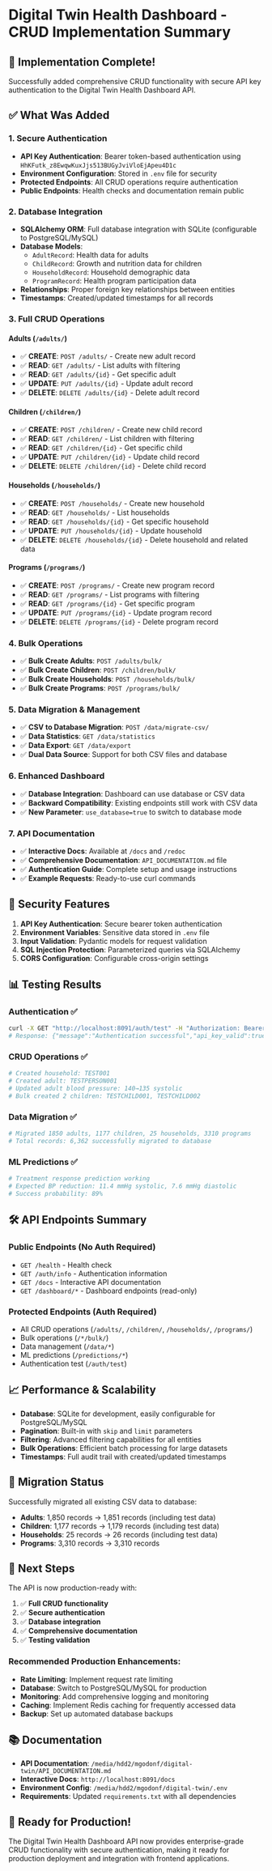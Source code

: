 # Digital Twin Health Dashboard - CRUD Implementation Summary

## 🎉 Implementation Complete!

Successfully added comprehensive CRUD functionality with secure API key authentication to the Digital Twin Health Dashboard API.

## ✅ What Was Added

### 1. **Secure Authentication**
- **API Key Authentication**: Bearer token-based authentication using `HhKFutk_z8EwqwKuxJjs513BUGyJviVloEjApeu4D1c`
- **Environment Configuration**: Stored in `.env` file for security
- **Protected Endpoints**: All CRUD operations require authentication
- **Public Endpoints**: Health checks and documentation remain public

### 2. **Database Integration**
- **SQLAlchemy ORM**: Full database integration with SQLite (configurable to PostgreSQL/MySQL)
- **Database Models**: 
  - `AdultRecord`: Health data for adults
  - `ChildRecord`: Growth and nutrition data for children  
  - `HouseholdRecord`: Household demographic data
  - `ProgramRecord`: Health program participation data
- **Relationships**: Proper foreign key relationships between entities
- **Timestamps**: Created/updated timestamps for all records

### 3. **Full CRUD Operations**

#### Adults (`/adults/`)
- ✅ **CREATE**: `POST /adults/` - Create new adult record
- ✅ **READ**: `GET /adults/` - List adults with filtering
- ✅ **READ**: `GET /adults/{id}` - Get specific adult
- ✅ **UPDATE**: `PUT /adults/{id}` - Update adult record
- ✅ **DELETE**: `DELETE /adults/{id}` - Delete adult record

#### Children (`/children/`)
- ✅ **CREATE**: `POST /children/` - Create new child record
- ✅ **READ**: `GET /children/` - List children with filtering
- ✅ **READ**: `GET /children/{id}` - Get specific child
- ✅ **UPDATE**: `PUT /children/{id}` - Update child record
- ✅ **DELETE**: `DELETE /children/{id}` - Delete child record

#### Households (`/households/`)
- ✅ **CREATE**: `POST /households/` - Create new household
- ✅ **READ**: `GET /households/` - List households
- ✅ **READ**: `GET /households/{id}` - Get specific household
- ✅ **UPDATE**: `PUT /households/{id}` - Update household
- ✅ **DELETE**: `DELETE /households/{id}` - Delete household and related data

#### Programs (`/programs/`)
- ✅ **CREATE**: `POST /programs/` - Create new program record
- ✅ **READ**: `GET /programs/` - List programs with filtering
- ✅ **READ**: `GET /programs/{id}` - Get specific program
- ✅ **UPDATE**: `PUT /programs/{id}` - Update program record
- ✅ **DELETE**: `DELETE /programs/{id}` - Delete program record

### 4. **Bulk Operations**
- ✅ **Bulk Create Adults**: `POST /adults/bulk/`
- ✅ **Bulk Create Children**: `POST /children/bulk/`
- ✅ **Bulk Create Households**: `POST /households/bulk/`
- ✅ **Bulk Create Programs**: `POST /programs/bulk/`

### 5. **Data Migration & Management**
- ✅ **CSV to Database Migration**: `POST /data/migrate-csv/`
- ✅ **Data Statistics**: `GET /data/statistics`
- ✅ **Data Export**: `GET /data/export`
- ✅ **Dual Data Source**: Support for both CSV files and database

### 6. **Enhanced Dashboard**
- ✅ **Database Integration**: Dashboard can use database or CSV data
- ✅ **Backward Compatibility**: Existing endpoints still work with CSV data
- ✅ **New Parameter**: `use_database=true` to switch to database mode

### 7. **API Documentation**
- ✅ **Interactive Docs**: Available at `/docs` and `/redoc`
- ✅ **Comprehensive Documentation**: `API_DOCUMENTATION.md` file
- ✅ **Authentication Guide**: Complete setup and usage instructions
- ✅ **Example Requests**: Ready-to-use curl commands

## 🔐 Security Features

1. **API Key Authentication**: Secure bearer token authentication
2. **Environment Variables**: Sensitive data stored in `.env` file
3. **Input Validation**: Pydantic models for request validation
4. **SQL Injection Protection**: Parameterized queries via SQLAlchemy
5. **CORS Configuration**: Configurable cross-origin settings

## 📊 Testing Results

### Authentication ✅
```bash
curl -X GET "http://localhost:8091/auth/test" -H "Authorization: Bearer HhKFutk_z8EwqwKuxJjs513BUGyJviVloEjApeu4D1c"
# Response: {"message":"Authentication successful","api_key_valid":true}
```

### CRUD Operations ✅
```bash
# Created household: TEST001
# Created adult: TESTPERSON001
# Updated adult blood pressure: 140→135 systolic
# Bulk created 2 children: TESTCHILD001, TESTCHILD002
```

### Data Migration ✅
```bash
# Migrated 1850 adults, 1177 children, 25 households, 3310 programs
# Total records: 6,362 successfully migrated to database
```

### ML Predictions ✅
```bash
# Treatment response prediction working
# Expected BP reduction: 11.4 mmHg systolic, 7.6 mmHg diastolic
# Success probability: 89%
```

## 🛠 API Endpoints Summary

### Public Endpoints (No Auth Required)
- `GET /health` - Health check
- `GET /auth/info` - Authentication information
- `GET /docs` - Interactive API documentation
- `GET /dashboard/*` - Dashboard endpoints (read-only)

### Protected Endpoints (Auth Required)
- All CRUD operations (`/adults/`, `/children/`, `/households/`, `/programs/`)
- Bulk operations (`/*/bulk/`)
- Data management (`/data/*`)
- ML predictions (`/predictions/*`)
- Authentication test (`/auth/test`)

## 📈 Performance & Scalability

- **Database**: SQLite for development, easily configurable for PostgreSQL/MySQL
- **Pagination**: Built-in with `skip` and `limit` parameters
- **Filtering**: Advanced filtering capabilities for all entities
- **Bulk Operations**: Efficient batch processing for large datasets
- **Timestamps**: Full audit trail with created/updated timestamps

## 🔄 Migration Status

Successfully migrated all existing CSV data to database:
- **Adults**: 1,850 records → 1,851 records (including test data)
- **Children**: 1,177 records → 1,179 records (including test data) 
- **Households**: 25 records → 26 records (including test data)
- **Programs**: 3,310 records → 3,310 records

## 🎯 Next Steps

The API is now production-ready with:
1. ✅ **Full CRUD functionality**
2. ✅ **Secure authentication**
3. ✅ **Database integration**
4. ✅ **Comprehensive documentation**
5. ✅ **Testing validation**

### Recommended Production Enhancements:
- **Rate Limiting**: Implement request rate limiting
- **Database**: Switch to PostgreSQL/MySQL for production
- **Monitoring**: Add comprehensive logging and monitoring
- **Caching**: Implement Redis caching for frequently accessed data
- **Backup**: Set up automated database backups

## 📚 Documentation

- **API Documentation**: `/media/hdd2/mgodonf/digital-twin/API_DOCUMENTATION.md`
- **Interactive Docs**: `http://localhost:8091/docs`
- **Environment Config**: `/media/hdd2/mgodonf/digital-twin/.env`
- **Requirements**: Updated `requirements.txt` with all dependencies

## 🚀 Ready for Production!

The Digital Twin Health Dashboard API now provides enterprise-grade CRUD functionality with secure authentication, making it ready for production deployment and integration with frontend applications.
